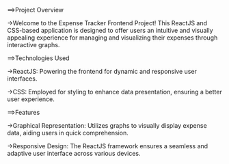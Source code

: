==>Project Overview

  ->Welcome to the Expense Tracker Frontend Project! This ReactJS and CSS-based application is designed to offer users an intuitive and visually appealing experience for managing and visualizing their expenses through interactive graphs.

==>Technologies Used

  ->ReactJS: Powering the frontend for dynamic and responsive user interfaces.

  ->CSS: Employed for styling to enhance data presentation, ensuring a better user experience.

==>Features

  ->Graphical Representation: Utilizes graphs to visually display expense data, aiding users in quick comprehension.

  ->Responsive Design: The ReactJS framework ensures a seamless and adaptive user interface across various devices.

